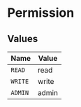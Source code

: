 # Permission


## Values

| Name    | Value   |
| ------- | ------- |
| `READ`  | read    |
| `WRITE` | write   |
| `ADMIN` | admin   |